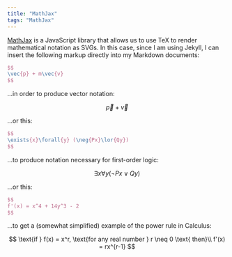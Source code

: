 ```yaml
---
title: "MathJax"
tags: "MathJax"
---
```


[MathJax](https://www.mathjax.org/) is a JavaScript library that allows us to use TeX to render mathematical notation as SVGs. In this case, since I am using Jekyll, I can insert the following markup directly into my Markdown documents:

```tex
$$
\vec{p} + m\vec{v}
$$
```

...in order to produce vector notation:

$$
\vec{p} + \vec{v}
$$

...or this:

```tex
$$
\exists{x}\forall{y} (\neg{Px}\lor{Qy})
$$
```

...to produce notation necessary for first-order logic:

$$
\exists{x}\forall{y} (\neg{Px}\lor{Qy})
$$

...or this:

```tex
$$
f'(x) = x^4 + 14y^3 - 2
$$
```

...to get a (somewhat simplified) example of the power rule in Calculus:

$$
\text{if } f(x) = x^r, \text{for any real number } r \neq 0 \text{ then}\\
f'(x) = rx^{r-1}
$$

